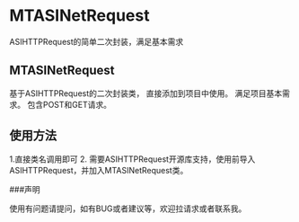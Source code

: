 # MTASINetRequest
ASIHTTPRequest的简单二次封装，满足基本需求


## MTASINetRequest 

基于ASIHTTPRequest的二次封装类， 直接添加到项目中使用。 满足项目基本需求。 包含POST和GET请求。


## 使用方法

1.直接类名调用即可
2. 需要ASIHTTPRequest开源库支持，使用前导入ASIHTTPRequest，并加入MTASINetRequest类。

###声明

使用有问题请提问，如有BUG或者建议等，欢迎拉请求或者联系我。
